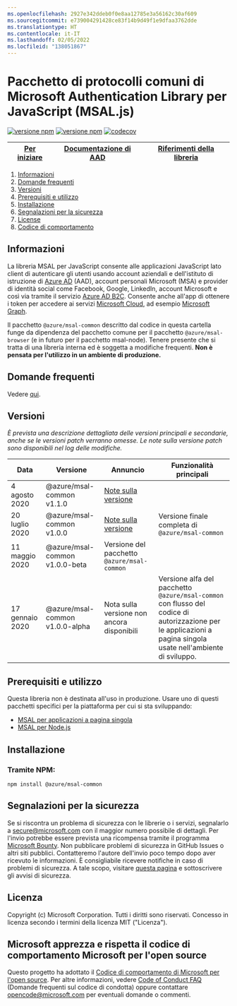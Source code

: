 ```yaml
---
ms.openlocfilehash: 2927e342ddeb0f0e8aa12785e3a56162c30af609
ms.sourcegitcommit: e739004291428ce83f14b9d49f1e9dfaa3762dde
ms.translationtype: HT
ms.contentlocale: it-IT
ms.lasthandoff: 02/05/2022
ms.locfileid: "138051867"
---
```

# <a name="microsoft-authentication-library-for-javascript-msaljs-common-protocols-package"></a>Pacchetto di protocolli comuni di Microsoft Authentication Library per JavaScript (MSAL.js)

[![versione npm](https://img.shields.io/npm/v/@azure/msal-common.svg?style=flat)](https://www.npmjs.com/package/@azure/msal-common/)
[![versione npm](https://img.shields.io/npm/dm/@azure/msal-common.svg)](https://nodei.co/npm/@azure/msal-common/)
[![codecov](https://codecov.io/gh/AzureAD/microsoft-authentication-library-for-js/branch/dev/graph/badge.svg?flag=msal-common)](https://codecov.io/gh/AzureAD/microsoft-authentication-library-for-js)

| <a href="https://docs.microsoft.com/azure/active-directory/develop/guidedsetups/active-directory-javascriptspa" target="_blank">Per iniziare</a> | <a href="https://aka.ms/aaddevv2" target="_blank">Documentazione di AAD</a> | <a href="https://azuread.github.io/microsoft-authentication-library-for-js/ref/modules/_azure_msal_common.html" target="_blank">Riferimenti della libreria</a> |
| --- | --- | --- |

1. [Informazioni](#about)
2. [Domande frequenti](https://github.com/AzureAD/microsoft-authentication-library-for-js/blob/dev/lib/msal-common/FAQ.md)
3. [Versioni](#releases)
4. [Prerequisiti e utilizzo](#prerequisites-and-usage)
5. [Installazione](#installation)
6. [Segnalazioni per la sicurezza](#security-reporting)
7. [License](#license)
8. [Codice di comportamento](#we-value-and-adhere-to-the-microsoft-open-source-code-of-conduct)

## <a name="about"></a>Informazioni

La libreria MSAL per JavaScript consente alle applicazioni JavaScript lato client di autenticare gli utenti usando account aziendali e dell'istituto di istruzione di [Azure AD](https://docs.microsoft.com/en-us/azure/active-directory/develop/v2-overview) (AAD), account personali Microsoft (MSA) e provider di identità social come Facebook, Google, LinkedIn, account Microsoft e così via tramite il servizio [Azure AD B2C](https://docs.microsoft.com/en-us/azure/active-directory-b2c/active-directory-b2c-overview#identity-providers). Consente anche all'app di ottenere i token per accedere ai servizi [Microsoft Cloud](https://www.microsoft.com/enterprise), ad esempio [Microsoft Graph](https://graph.microsoft.io). 

Il pacchetto `@azure/msal-common` descritto dal codice in questa cartella funge da dipendenza del pacchetto comune per il pacchetto `@azure/msal-browser` (e in futuro per il pacchetto msal-node). Tenere presente che si tratta di una libreria interna ed è soggetta a modifiche frequenti. **Non è pensata per l'utilizzo in un ambiente di produzione.**

## <a name="faq"></a>Domande frequenti

Vedere [qui](https://github.com/AzureAD/microsoft-authentication-library-for-js/blob/dev/lib/msal-common/FAQ.md).

## <a name="releases"></a>Versioni

*È prevista una descrizione dettagliata delle versioni principali e secondarie, anche se le versioni patch verranno omesse.  Le note sulla versione patch sono disponibili nel log delle modifiche.*

| Data | Versione | Annuncio | Funzionalità principali |
| ------| ------- | ---------| --------- |
| 4 agosto 2020 | @azure/msal-common v1.1.0 | [Note sulla versione](https://https://github.com/AzureAD/microsoft-authentication-library-for-js/releases/tag/msal-common-v1.1.0)
| 20 luglio 2020 | @azure/msal-common v1.0.0 | [Note sulla versione](https://github.com/AzureAD/microsoft-authentication-library-for-js/releases/tag/msal-common-v1.0.0) | Versione finale completa di `@azure/msal-common` |
| 11 maggio 2020 | @azure/msal-common v1.0.0-beta | Versione del pacchetto `@azure/msal-common` |
| 17 gennaio 2020 | @azure/msal-common v1.0.0-alpha | Nota sulla versione non ancora disponibili | Versione alfa del pacchetto `@azure/msal-common` con flusso del codice di autorizzazione per le applicazioni a pagina singola usate nell'ambiente di sviluppo. |

## <a name="prerequisites-and-usage"></a>Prerequisiti e utilizzo
Questa libreria non è destinata all'uso in produzione. Usare uno di questi pacchetti specifici per la piattaforma per cui si sta sviluppando:

- [MSAL per applicazioni a pagina singola](https://github.com/AzureAD/microsoft-authentication-library-for-js/tree/dev/lib/msal-browser)
- [MSAL per Node.js](https://github.com/AzureAD/microsoft-authentication-library-for-js/tree/dev/lib/msal-node)

## <a name="installation"></a>Installazione
### <a name="via-npm"></a>Tramite NPM:

    npm install @azure/msal-common

## <a name="security-reporting"></a>Segnalazioni per la sicurezza

Se si riscontra un problema di sicurezza con le librerie o i servizi, segnalarlo a [secure@microsoft.com](mailto:secure@microsoft.com) con il maggior numero possibile di dettagli. Per l'invio potrebbe essere prevista una ricompensa tramite il programma [Microsoft Bounty](http://aka.ms/bugbounty). Non pubblicare problemi di sicurezza in GitHub Issues o altri siti pubblici. Contatteremo l'autore dell'invio poco tempo dopo aver ricevuto le informazioni. È consigliabile ricevere notifiche in caso di problemi di sicurezza. A tale scopo, visitare [questa pagina](https://technet.microsoft.com/en-us/security/dd252948) e sottoscrivere gli avvisi di sicurezza.

## <a name="license"></a>Licenza

Copyright (c) Microsoft Corporation.  Tutti i diritti sono riservati. Concesso in licenza secondo i termini della licenza MIT ("Licenza").

## <a name="we-value-and-adhere-to-the-microsoft-open-source-code-of-conduct"></a>Microsoft apprezza e rispetta il codice di comportamento Microsoft per l'open source

Questo progetto ha adottato il [Codice di comportamento di Microsoft per l'open source](https://opensource.microsoft.com/codeofconduct/). Per altre informazioni, vedere [Code of Conduct FAQ](https://opensource.microsoft.com/codeofconduct/faq/) (Domande frequenti sul codice di condotta) oppure contattare [opencode@microsoft.com](mailto:opencode@microsoft.com) per eventuali domande o commenti.
